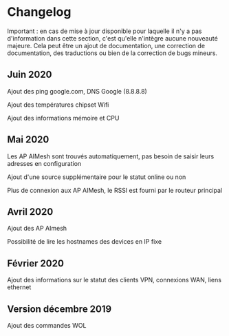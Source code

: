 # Changelog

Important : en cas de mise à jour disponible pour laquelle il n'y a pas d'information dans cette section, c'est qu'elle n'intègre aucune nouveauté majeure. Cela peut être un ajout de documentation, une correction de documentation, des traductions ou bien de la correction de bugs mineurs.

## Juin 2020

Ajout des ping google.com, DNS Google (8.8.8.8)

Ajout des températures chipset Wifi

Ajout des informations mémoire et CPU

## Mai 2020

Les AP AIMesh sont trouvés automatiquement, pas besoin de saisir leurs adresses en configuration

Ajout d'une source supplémentaire pour le statut online ou non

Plus de connexion aux AP AIMesh, le RSSI est fourni par le routeur principal

## Avril 2020

Ajout des AP AImesh

Possibilité de lire les hostnames des devices en IP fixe

## Février 2020

Ajout des informations sur le statut des clients VPN, connexions WAN, liens ethernet

## Version décembre 2019

Ajout des commandes WOL
